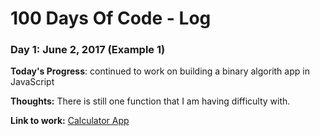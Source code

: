 # 100 Days Of Code - Log

### Day 1: June 2, 2017 (Example 1)


**Today's Progress**: continued to work on building a binary algorith app in JavaScript

**Thoughts:** There is still one function that I am having difficulty with.

**Link to work:** [Calculator App](http://www.example.com)



